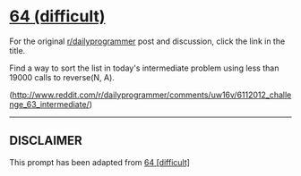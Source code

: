 # [64 (difficult)](https://www.reddit.com/r/dailyprogrammer/comments/uw185/6112012_challenge_64_difficult/)

For the original [r/dailyprogrammer](https://www.reddit.com/r/dailyprogrammer/) post and discussion, click the link in the title.

Find a way to sort the list in today's intermediate problem using less than 19000 calls to reverse(N, A).

(http://www.reddit.com/r/dailyprogrammer/comments/uw16v/6112012_challenge_63_intermediate/)

----
## **DISCLAIMER**
This prompt has been adapted from [64 [difficult]](https://www.reddit.com/r/dailyprogrammer/comments/uw185/6112012_challenge_64_difficult/
)
